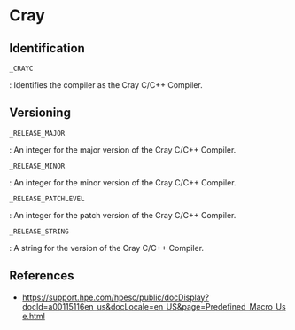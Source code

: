 # Cray

## Identification

`_CRAYC`

:   Identifies the compiler as the Cray C/C++ Compiler.

## Versioning

`_RELEASE_MAJOR`

:   An integer for the major version of the Cray C/C++ Compiler.

`_RELEASE_MINOR`

:   An integer for the minor version of the Cray C/C++ Compiler.

`_RELEASE_PATCHLEVEL`

:   An integer for the patch version of the Cray C/C++ Compiler.

`_RELEASE_STRING`

:   A string for the version of the Cray C/C++ Compiler.

## References

- <https://support.hpe.com/hpesc/public/docDisplay?docId=a00115116en_us&docLocale=en_US&page=Predefined_Macro_Use.html>
